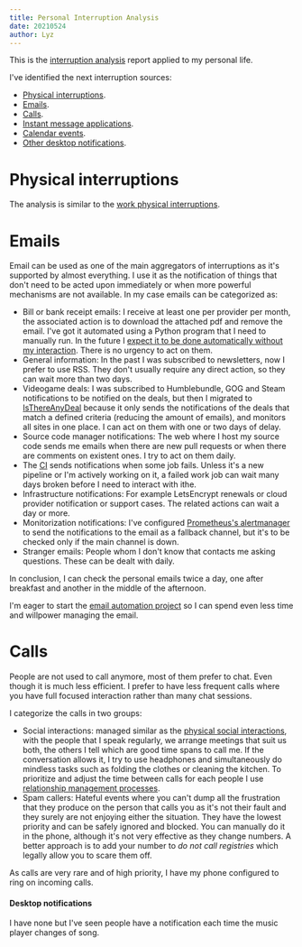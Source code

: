 ```yaml
---
title: Personal Interruption Analysis
date: 20210524
author: Lyz
---
```


This is the [interruption
analysis](interruption_management.md#interruption-analysis) report applied to my
personal life.

I've identified the next interruption sources:

* [Physical interruptions](#physical-interruptions).
* [Emails](#emails).
* [Calls](#calls).
* [Instant message applications](#instant-messages).
* [Calendar events](#calendar-events).
* [Other desktop notifications](#desktop-notifications).

# Physical interruptions

The analysis is similar to the [work physical
interruptions](work_interruption_analysis.md#physical-interruptions).

# Emails

Email can be used as one of the main aggregators of interruptions as it's
supported by almost everything. I use it as the notification of things that
don't need to be acted upon immediately or when more powerful mechanisms are not
available. In my case emails can be categorized as:

* Bill or bank receipt emails: I receive at least one per provider per month,
    the associated action is to download the attached pdf and remove the email.
    I've got it automated using a Python program that I need to manually run. In
    the future I [expect it to be done automatically without my
    interaction](projects.md#automate-email-management). There is no urgency to
    act on them.
* General information: In the past I was subscribed to newsletters, now I prefer
    to use RSS. They don't usually require any direct action, so they can
    wait more than two days.
* Videogame deals: I was subscribed to Humblebundle, GOG and Steam notifications
    to be notified on the deals, but then I migrated to
    [IsThereAnyDeal](https://isthereanydeal.com) because it only sends the
    notifications of the deals that match a defined criteria (reducing the
    amount of emails), and monitors all sites in one place. I can act on them
    with one or two days of delay.
* Source code manager notifications: The web where I host my source code sends
    me emails when there are new pull requests or when there are comments on
    existent ones. I try to act on them daily.
* The [CI](ci.md) sends notifications when some job fails. Unless it's a new
    pipeline or I'm actively working on it, a failed work job can wait many days
    broken before I need to interact with ithe.
* Infrastructure notifications: For example LetsEncrypt renewals or cloud provider
    notification or support cases. The related actions can wait a day or more.
* Monitorization notifications: I've configured [Prometheus's
    alertmanager](prometheus.md) to send the notifications to the email as
    a fallback channel, but it's to be checked only if the main channel is down.
* Stranger emails: People whom I don't know that contacts me asking questions.
    These can be dealt with daily.

In conclusion, I can check the personal emails twice a day, one after
breakfast and another in the middle of the afternoon.

I'm eager to start the [email automation
project](projects.md#automate-email-management) so I can spend even less time
and willpower managing the email.

# Calls

People are not used to call anymore, most of them prefer to chat. Even though it
is much less efficient. I prefer to have less frequent calls where you have full
focused interaction rather than many chat sessions.

I categorize the calls in two groups:

* Social interactions: managed similar as the [physical
    social interactions](work_interruption_analysis#social-interactions),
    with the people that I speak regularly, we arrange meetings that suit us
    both, the others I tell which are good time spans to call me. If the
    conversation allows it, I try to use headphones and simultaneously do
    mindless tasks such as folding the clothes or cleaning the kitchen. To
    prioritize and adjust the time between calls for each people I use
    [relationship management processes](relationship_management.md).
* Spam callers: Hateful events where you can't dump all the frustration that
    they produce on the person that calls you as it's not their fault and they
    surely are not enjoying either the situation. They have the lowest priority
    and can be safely ignored and blocked. You can manually do it in the phone,
    although it's not very effective as they change numbers. A better approach
    is to add your number to *do not call registries* which legally allow you to
    scare them off.

As calls are very rare and of high priority, I have my phone configured to ring
on incoming calls.

#### Desktop notifications

I have none but I've seen people have a notification each time the music player changes of song.
